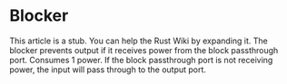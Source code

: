 # Blocker

This article is a stub. You can help the Rust Wiki by expanding it.
The blocker prevents output if it receives power from the block passthrough port. Consumes 1 power. If the block passthrough port is not receiving power, the input will pass through to the output port.
